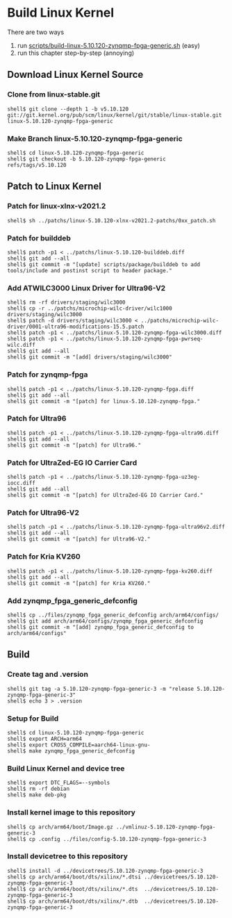 # Build Linux Kernel

There are two ways

1. run [scripts/build-linux-5.10.120-zynqmp-fpga-generic.sh](../../scripts/build-linux-5.10.120-zynqmp-fpga-generic.sh) (easy)
2. run this chapter step-by-step (annoying)

## Download Linux Kernel Source

### Clone from linux-stable.git

```console
shell$ git clone --depth 1 -b v5.10.120 git://git.kernel.org/pub/scm/linux/kernel/git/stable/linux-stable.git linux-5.10.120-zynqmp-fpga-generic
```

### Make Branch linux-5.10.120-zynqmp-fpga-generic

```console
shell$ cd linux-5.10.120-zynqmp-fpga-generic
shell$ git checkout -b 5.10.120-zynqmp-fpga-generic refs/tags/v5.10.120
```

## Patch to Linux Kernel

### Patch for linux-xlnx-v2021.2

```console
shell$ sh ../patchs/linux-5.10.120-xlnx-v2021.2-patchs/0xx_patch.sh
```

### Patch for builddeb

```console
shell$ patch -p1 < ../patchs/linux-5.10.120-builddeb.diff 
shell$ git add --all
shell$ git commit -m "[update] scripts/package/builddeb to add tools/include and postinst script to header package."
```

### Add ATWILC3000 Linux Driver for Ultra96-V2

```console
shell$ rm -rf drivers/staging/wilc3000
shell$ cp -r ../patchs/microchip-wilc-driver/wilc1000 drivers/staging/wilc3000
shell$ patch -d drivers/staging/wilc3000 < ../patchs/microchip-wilc-driver/0001-ultra96-modifications-15.5.patch
shell$ patch -p1 < ../patchs/linux-5.10.120-zynqmp-fpga-wilc3000.diff
shell$ patch -p1 < ../patchs/linux-5.10.120-zynqmp-fpga-pwrseq-wilc.diff
shell$ git add --all
shell$ git commit -m "[add] drivers/staging/wilc3000"
```

### Patch for zynqmp-fpga

```console
shell$ patch -p1 < ../patchs/linux-5.10.120-zynqmp-fpga.diff 
shell$ git add --all
shell$ git commit -m "[patch] for linux-5.10.120-zynqmp-fpga."
```

### Patch for Ultra96

```console
shell$ patch -p1 < ../patchs/linux-5.10.120-zynqmp-fpga-ultra96.diff
shell$ git add --all
shell$ git commit -m "[patch] for Ultra96."
```

### Patch for UltraZed-EG IO Carrier Card

```console
shell$ patch -p1 < ../patchs/linux-5.10.120-zynqmp-fpga-uz3eg-iocc.diff 
shell$ git add --all
shell$ git commit -m "[patch] for UltraZed-EG IO Carrier Card."
```

### Patch for Ultra96-V2

```console
shell$ patch -p1 < ../patchs/linux-5.10.120-zynqmp-fpga-ultra96v2.diff 
shell$ git add --all
shell$ git commit -m "[patch] for Ultra96-V2."
```

### Patch for Kria KV260

```console
shell$ patch -p1 < ../patchs/linux-5.10.120-zynqmp-fpga-kv260.diff
shell$ git add --all
shell$ git commit -m "[patch] for Kria KV260."
```

### Add zynqmp_fpga_generic_defconfig

```console
shell$ cp ../files/zynqmp_fpga_generic_defconfig arch/arm64/configs/
shell$ git add arch/arm64/configs/zynqmp_fpga_generic_defconfig
shell$ git commit -m "[add] zynqmp_fpga_generic_defconfig to arch/arm64/configs"
```

## Build

### Create tag and .version

```console
shell$ git tag -a 5.10.120-zynqmp-fpga-generic-3 -m "release 5.10.120-zynqmp-fpga-generic-3"
shell$ echo 3 > .version
```

### Setup for Build 

```console
shell$ cd linux-5.10.120-zynqmp-fpga-generic
shell$ export ARCH=arm64
shell$ export CROSS_COMPILE=aarch64-linux-gnu-
shell$ make zynqmp_fpga_generic_defconfig
```

### Build Linux Kernel and device tree

```console
shell$ export DTC_FLAGS=--symbols
shell$ rm -rf debian
shell$ make deb-pkg
```

### Install kernel image to this repository

```console
shell$ cp arch/arm64/boot/Image.gz ../vmlinuz-5.10.120-zynqmp-fpga-generic-3
shell$ cp .config ../files/config-5.10.120-zynqmp-fpga-generic-3
```

### Install devicetree to this repository

```console
shell$ install -d ../devicetrees/5.10.120-zynqmp-fpga-generic-3
shell$ cp arch/arm64/boot/dts/xilinx/*.dtsi ../devicetrees/5.10.120-zynqmp-fpga-generic-3
shell$ cp arch/arm64/boot/dts/xilinx/*.dts  ../devicetrees/5.10.120-zynqmp-fpga-generic-3
shell$ cp arch/arm64/boot/dts/xilinx/*.dtb  ../devicetrees/5.10.120-zynqmp-fpga-generic-3
```
